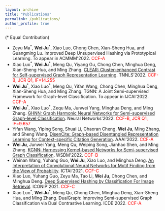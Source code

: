 ```yaml
---
layout: archive
title: "Publications"
permalink: /publications/
author_profile: true
---
```


<!-- You can also find my articles on <u><a href="https://scholar.google.com/citations?user=pppQSXgAAAAJ&hl=en">my Google Scholar profile</a>.</u> -->

(\* Equal Contribution)
* Zeyu Ma<sup>\*</sup>, **Wei Ju**<sup>\*</sup>, Xiao Luo, Chong Chen, Xian-Sheng Hua, and Guangming Lu. Improved Deep Unsupervised Hashing via Prototypical Learning. To appear in ACMMM'2022. <span style="color:red">CCF-A</span>
* Xiao Luo<sup>\*</sup>, **Wei Ju**<sup>\*</sup>, Meng Qu, Yiyang Gu, Chong Chen, Minghua Deng, Xian-Sheng Hua, and Ming Zhang. [CLEAR: Cluster-enhanced Contrast for Self-supervised Graph Representation Learning](https://ieeexplore.ieee.org/stamp/stamp.jsp?tp=&arnumber=9791433). TNNLS'2022. <span style="color:red">CCF-B, JCR Q1, IF=14.255</span>
* **Wei Ju**<sup>\*</sup>, Xiao Luo<sup>\*</sup>, Meng Qu, Yifan Wang, Chong Chen, Minghua Deng, Xian-Sheng Hua, and Ming Zhang. TGNN: A Joint Semi-supervised Framework for Graph-level Classification. To appear in IJCAI'2022. <span style="color:red">CCF-A</span>
* **Wei Ju**<sup>\*</sup>, Xiao Luo<sup>\*</sup>, Zequ Ma, Junwei Yang, Minghua Deng, and Ming Zhang. [GHNN: Graph Harmonic Neural Networks for Semi-supervised Graph-level Classification](https://reader.elsevier.com/reader/sd/pii/S089360802200096X?token=B82DDB4EDDDED8CAD26872C69632E7A0A70E2C07B74A3C8E290F153428CCDFA333CB3C914CAAC949C32878C213A655BB&originRegion=us-east-1&originCreation=20220630031616). Neural Networks'2022. <span style="color:red">CCF-B, JCR Q1, IF=9.657</span>
* Yifan Wang, Yiping Song, Shuai Li, Chaoran Cheng, **Wei Ju**, Ming Zhang, and Sheng Wang. [DisenCite: Graph-based Disentangled Representation Learning for Context-specific Citation Generation](https://www.aaai.org/AAAI22Papers/AAAI-8309.WangY.pdf). AAAI'2022. <span style="color:red">CCF-A</span>
* **Wei Ju**, Junwei Yang, Meng Qu, Weiping Song, Jianhao Shen, and Ming Zhang. [KGNN: Harnessing Kernel-based Networks for Semi-supervised Graph Classification](https://dl.acm.org/doi/pdf/10.1145/3488560.3498429). WSDM'2022. <span style="color:red">CCF-B</span>
* Weinan Wang, Yuhang Guo, **Wei Ju**, Xiao Luo, and Minghua Deng. [An Interpretation of Convolutional Neural Networks for Motif Finding from the View of Probability](https://ieeexplore.ieee.org/stamp/stamp.jsp?tp=&arnumber=9643409). ICTAI'2021. <span style="color:red">CCF-C</span>
* Xiao Luo, Yuhang Guo, Zeyu Ma, Tao Li, **Wei Ju**, Chong Chen, and Minghua Deng. [Deep Supervised Hashing by Classification For Image Retrieval](https://link.springer.com/content/pdf/10.1007/978-3-030-92273-3.pdf). ICONIP'2021. <span style="color:red">CCF-C</span>
* Xiao Luo<sup>\*</sup>, **Wei Ju**<sup>\*</sup>, Meng Qu, Chong Chen, Minghua Deng, Xian-Sheng Hua, and Ming Zhang. DualGraph: Improving Semi-supervised Graph Classification via Dual Contrastive Learning. ICDE'2022. <span style="color:red">CCF-A</span>
